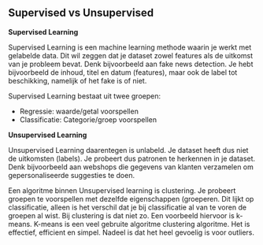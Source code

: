 ## Supervised vs Unsupervised

**Supervised Learning**

Supervised Learning is een machine learning methode waarin je werkt met gelabelde data. Dit wil zeggen dat je dataset zowel features als de uitkomst van je probleem bevat. Denk bijvoorbeeld aan fake news detection. Je hebt bijvoorbeeld de inhoud, titel en datum (features), maar ook de label tot beschikking, namelijk of het fake is of niet.

Supervised Learning bestaat uit twee groepen:
- Regressie: waarde/getal voorspellen
- Classificatie: Categorie/groep voorspellen

**Unsupervised Learning**

Unsupervised Learning daarentegen is unlabeld. Je dataset heeft dus niet de uitkomsten (labels). Je probeert dus patronen te herkennen in je dataset. Denk bijvoorbeeld aan webshops die gegevens van klanten verzamelen om gepersonaliseerde suggesties te doen.

Een algoritme binnen Unsupervised learning is clustering. Je probeert groepen te voorspellen met dezelfde eigenschappen (groeperen. Dit lijkt op classificatie, alleen is het verschil dat je bij classificatie al van te voren de groepen al wist. Bij clustering is dat niet zo. Een voorbeeld hiervoor is k-means. K-means is een veel gebruite algoritme clustering algoritme. Het is effectief, efficient en simpel. Nadeel is dat het heel gevoelig is voor outliers.
